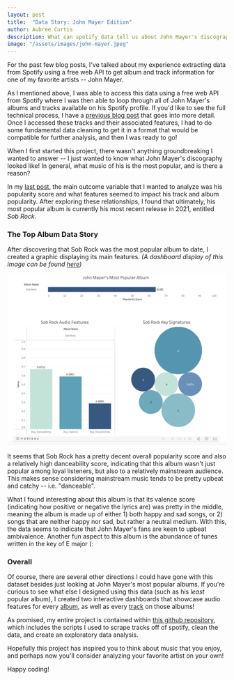 ```yaml
---
layout: post
title:  "Data Story: John Mayer Edition"
author: Aubree Curtis
description: What can spotify data tell us about John Mayer's discography?
image: "/assets/images/john-mayer.jpeg"
---
```


For the past few blog posts, I've talked about my experience extracting data from Spotify using a free web API to get album and track information for one of my favorite artists -- John Mayer. 

As I mentioned above, I was able to access this data using a free web API from Spotify where I was then able to loop through all of John Mayer's albums and tracks available on his Spotify profile. If you'd like to see the full technical process, I have a [previous blog post](https://acurtis2023.github.io/stat386-projects/2022/10/19/Webscrape.html) that goes into more detail. Once I accessed these tracks and their associated features, I had to do some fundamental data cleaning to get it in a format that would be compatible for further analysis, and then I was ready to go!

When I first started this project, there wasn't anything groundbreaking I wanted to answer -- I just wanted to know what John Mayer's discography looked like! In general, what music of his is the most popular, and is there a reason?

In my [last post](https://acurtis2023.github.io/stat386-projects/2022/11/17/EDA.html), the main outcome variable that I wanted to analyze was his popularity score and what features seemed to impact his track and album popularity. After exploring these relationships, I found that ultimately, his most popular album is currently his most recent release in 2021, entitled *Sob Rock*.

### The Top Album Data Story

After discovering that Sob Rock was the most popular album to date, I created a graphic displaying its main features. *(A dashboard display of this image can be found [here](https://public.tableau.com/app/profile/aubree.curtis/viz/JMMostPopularAlbum/MostPopularAlbum#1))*

![TopAlbum](https://raw.githubusercontent.com/acurtis2023/stat386-projects/main/assets/images/SobRock.png)

It seems that Sob Rock has a pretty decent overall popularity score and also a relatively high danceability score, indicating that this album wasn't just popular among loyal listeners, but also to a relatively mainstream audience. This makes sense considering mainstream music tends to be pretty upbeat and catchy -- i.e. "danceable". 

What I found interesting about this album is that its valence score (indicating how positive or negative the lyrics are) was pretty in the middle, meaning the album is made up of either 1) both happy and sad songs, or 2) songs that are neither happy nor sad, but rather a neutral medium. With this, the data seems to indicate that John Mayer's fans are keen to upbeat ambivalence. Another fun aspect to this album is the abundance of tunes written in the key of E major (:

### Overall

Of course, there are several other directions I could have gone with this dataset besides just looking at John Mayer's most popular albums. If you're curious to see what else I designed using this data (such as his *least* popular album), I created two interactive dashboards that showcase audio features for every [album](https://public.tableau.com/app/profile/aubree.curtis/viz/JohnMayerAlbums/AllAlbums#1), as well as every [track](https://public.tableau.com/app/profile/aubree.curtis/viz/JMTrackInfo/AllSongs?publish=yes) on those albums!

As promised, my entire project is contained within [this github repository](https://github.com/acurtis2023/Spotify_Scrape), which includes the scripts I used to scrape tracks off of spotify, clean the data, and create an exploratory data analysis. 

Hopefully this project has inspired you to think about music that you enjoy, and perhaps now you'll consider analyzing your favorite artist on your own! 

Happy coding!